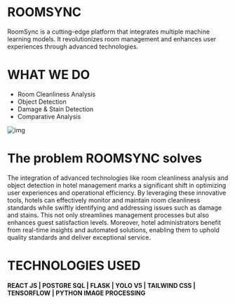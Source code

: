 # ROOMSYNC 
RoomSync is a cutting-edge platform that integrates multiple machine learning models. It revolutionizes room management and enhances user experiences through advanced technologies.
# WHAT WE DO
<ul>
  <li>Room Cleanliness Analysis</li>
  <li>Object Detection</li>
  <li>Damage & Stain Detection</li>
  <li>Comparative Analysis</li>
</ul>
<img src="https://github.com/abdullahquantumx/FoodCoaster-2.O-/blob/main/assets/137316478/141c03ae-5cce-4751-a8a8-15b3727e7346" alt="img" >
<!-- <img src='https://github.com/abdullahquantumx/FoodCoaster-2.O-/blob/main/assets/137316478/141c03ae-5cce-4751-a8a8-15b3727e7346'> -->

# The problem ROOMSYNC solves
<p>The integration of advanced technologies like room cleanliness analysis and object detection in hotel management marks a significant shift in optimizing user experiences and operational efficiency. By leveraging these innovative tools, hotels can effectively monitor and maintain room cleanliness standards while swiftly identifying and addressing issues such as damage and stains. This not only streamlines management processes but also enhances guest satisfaction levels. Moreover, hotel administrators benefit from real-time insights and automated solutions, enabling them to uphold quality standards and deliver exceptional service.</p>

# TECHNOLOGIES USED 

<h4> REACT JS  |  POSTGRE SQL |  FLASK  | YOLO V5  |  TAILWIND CSS | TENSORFLOW | PYTHON IMAGE PROCESSING</h3>
